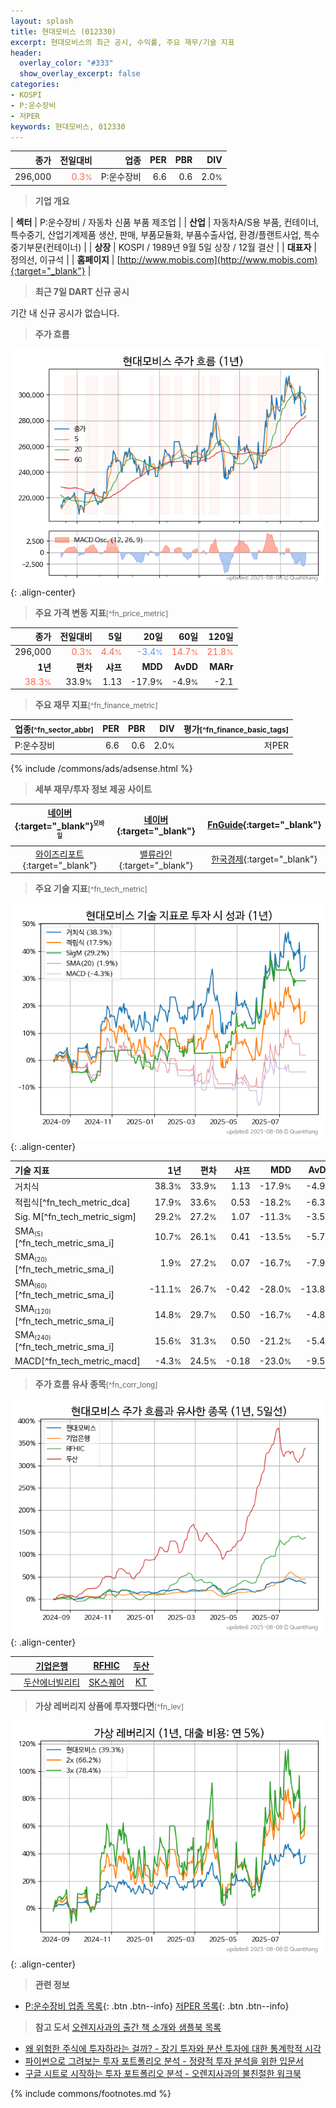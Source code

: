 ```yaml
---
layout: splash
title: 현대모비스 (012330)
excerpt: 현대모비스의 최근 공시, 수익률, 주요 재무/기술 지표
header:
  overlay_color: "#333"
  show_overlay_excerpt: false
categories:
- KOSPI
- P:운수장비
- 저PER
keywords: 현대모비스, 012330
---
```


| **종가** | **전일대비** | **업종** | **PER** | **PBR** | **DIV** |
| -------: | -----------: | -------: | ------: | ------: | ------: |
| 296,000 | <span style="color: tomato">0.3<small>%</small></span> | P:운수장비 | 6.6 | 0.6 | 2.0<small>%</small> |

<!-- more -->


> **기업 개요**<a id="company"></a>

| <span style="white-space:nowrap;">**섹터**</span> | P:운수장비 / 자동차 신품 부품 제조업 |
| <span style="white-space:nowrap;">**산업**</span> | 자동차A/S용 부품, 컨테이너, 특수중기, 산업기계제품 생산, 판매, 부품모듈화, 부품수출사업, 환경/플랜트사업, 특수중기부문(컨테이너) |
| <span style="white-space:nowrap;">**상장**</span> | KOSPI / 1989년 9월 5일 상장 / 12월 결산 |
| <span style="white-space:nowrap;">**대표자**</span> | 정의선, 이규석 |
| <span style="white-space:nowrap;">**홈페이지**</span> | [http://www.mobis.com](http://www.mobis.com){:target="_blank"} |


> **최근 7일 DART 신규 공시**<a id="dart"></a>

기간 내 신규 공시가 없습니다.


> **주가 흐름**<a id="price"></a>

![012330](/stock/images/012330.png){: .align-center}


> **주요 가격 변동 지표**<small>[^fn_price_metric]</small>

| **종가** | **전일대비** | **5일** | **20일** | **60일** | **120일** |
| -------: | -----------: | ------: | -------: | -------: | --------: |
| 296,000 | <span style="color: tomato">0.3<small>%</small></span> | <span style="color: tomato">4.4<small>%</small></span> | <span style="color: cornflowerblue">-3.4<small>%</small></span> | <span style="color: tomato">14.7<small>%</small></span> | <span style="color: tomato">21.8<small>%</small></span> |
| **1년** | **편차** | **샤프** | **MDD** | **AvDD** | **MARr** |
| <span style="color: tomato">38.3<small>%</small></span> | 33.9<small>%</small> | 1.13 | -17.9<small>%</small> | -4.9<small>%</small> | -2.1 |


> **주요 재무 지표**<small>[^fn_finance_metric]</small>

| **업종**<small>[^fn_sector_abbr]</small> | **PER** | **PBR** | **DIV** | **평가**<small>[^fn_finance_basic_tags]</small> |
| :--------------------------------------- | ------: | ------: | ------: | ----------------------------------------------: |
| P:운수장비 | 6.6 | 0.6 | 2.0<small>%</small> | 저PER |



{% include /commons/ads/adsense.html %}

> **세부 재무/투자 정보 제공 사이트**

| [네이버](https://m.stock.naver.com/domestic/stock/012330/finance/summary){:target="_blank"}<sup><small>모바일</small></sup> | [네이버](https://finance.naver.com/item/coinfo.naver?code=012330){:target="_blank"} | [FnGuide](https://comp.fnguide.com/SVO2/ASP/SVD_Invest.asp?gicode=A012330&MenuYn=Y){:target="_blank"} |
| :---: | :---: | :---: |
| [와이즈리포트](https://comp.wisereport.co.kr/company/c1040001.aspx?cmp_cd=012330){:target="_blank"} | [밸류라인](https://www.valueline.co.kr/finance/summary/012330){:target="_blank"} | [한국경제](https://markets.hankyung.com/stock/012330/financial-summary){:target="_blank"} |


> **주요 기술 지표**<small>[^fn_tech_metric]</small>


![012330](/stock/images/012330_tech.png){: .align-center}

| **기술 지표** | **1년** | **편차** | **샤프** | **MDD** | **AvDD** |
| :------------ | ------: | -----------: | -------: | ------: | -------: |
| 거치식 | 38.3<small>%</small> | 33.9<small>%</small> | 1.13 | -17.9<small>%</small> | -4.9<small>%</small> |
| 적립식[^fn_tech_metric_dca] | 17.9<small>%</small> | 33.6<small>%</small> | 0.53 | -18.2<small>%</small> | -6.3<small>%</small> |
| Sig. M[^fn_tech_metric_sigm] | 29.2<small>%</small> | 27.2<small>%</small> | 1.07 | -11.3<small>%</small> | -3.5<small>%</small> |
| SMA<small><sub>(5)</sub></small>[^fn_tech_metric_sma_i] | 10.7<small>%</small> | 26.1<small>%</small> | 0.41 | -13.5<small>%</small> | -5.7<small>%</small> |
| SMA<small><sub>(20)</sub></small>[^fn_tech_metric_sma_i] | 1.9<small>%</small> | 27.2<small>%</small> | 0.07 | -16.7<small>%</small> | -7.9<small>%</small> |
| SMA<small><sub>(60)</sub></small>[^fn_tech_metric_sma_i] | -11.1<small>%</small> | 26.7<small>%</small> | -0.42 | -28.0<small>%</small> | -13.8<small>%</small> |
| SMA<small><sub>(120)</sub></small>[^fn_tech_metric_sma_i] | 14.8<small>%</small> | 29.7<small>%</small> | 0.50 | -16.7<small>%</small> | -4.8<small>%</small> |
| SMA<small><sub>(240)</sub></small>[^fn_tech_metric_sma_i] | 15.6<small>%</small> | 31.3<small>%</small> | 0.50 | -21.2<small>%</small> | -5.4<small>%</small> |
| MACD[^fn_tech_metric_macd] | -4.3<small>%</small> | 24.5<small>%</small> | -0.18 | -23.0<small>%</small> | -9.5<small>%</small> |


> **주가 흐름 유사 종목**<a id="corr"></a><small>[^fn_corr_long]</small>

![012330](/stock/images/012330_corr.png){: .align-center}

|       | [기업은행](/024110/) | [RFHIC](/218410/) | [두산](/000150/) |
| :---: | :------------------------------------: | :------------------------------------: | :------------------------------------: |
|       | [두산에너빌리티](/034020/) | [SK스퀘어](/402340/) | [KT](/030200/) |


> **가상 레버리지 상품에 투자했다면**<a id="2x"></a><small>[^fn_lev]</small>

![012330](/stock/images/012330_2x.png){: .align-center}


> **관련 정보**

- [P:운수장비 업종 목록](/stats/sector/kospi_업종_운수장비_종목/){: .btn .btn--info} [저PER 목록](/fn/fn_low_per/){: .btn .btn--info}

> **참고 도서** [오렌지사과의 출간 책 소개와 샘플북 목록](https://kongdori.tistory.com/691)

- [왜 위험한 주식에 투자하라는 걸까? - 장기 투자와 분산 투자에 대한 통계학적 시각](https://kongdori.tistory.com/421)
- [파이썬으로 그려보는 투자 포트폴리오 분석  - 정량적 투자 분석을 위한 입문서](https://kongdori.tistory.com/643)
- [구글 시트로 시작하는 투자 포트폴리오 분석 - 오렌지사과의 불친절한 워크북](https://kongdori.tistory.com/449)


{% include commons/footnotes.md %}